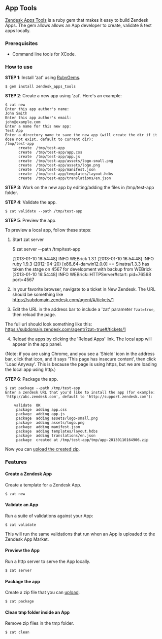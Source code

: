## App Tools

[Zendesk Apps Tools](http://rubygems.org/gems/zendesk_apps_tools) is a ruby gem that makes it easy to build Zendesk Apps. The gem allows allows an App developer to create, validate & test apps locally.

### Prerequisites

- Command line tools for XCode.


### How to use

**STEP 1**: Install 'zat' using [RubyGems](http://rubygems.org/gems/zendesk_apps_tools).

    $ gem install zendesk_apps_tools

**STEP 2**: Create a new app using 'zat'. Here's an example:

    $ zat new
    Enter this app author's name:
    John Smith
    Enter this app author's email:
    john@example.com
    Enter a name for this new app:
    Test App
    Enter a directory name to save the new app (will create the dir if it dose not exist, default to current dir):
    /tmp/test-app
          create  /tmp/test-app
          create  /tmp/test-app/app.css
          create  /tmp/test-app/app.js
          create  /tmp/test-app/assets/logo-small.png
          create  /tmp/test-app/assets/logo.png
          create  /tmp/test-app/manifest.json
          create  /tmp/test-app/templates/layout.hdbs
          create  /tmp/test-app/translations/en.json

**STEP 3**: Work on the new app by editing/adding the files in /tmp/test-app folder.

**STEP 4**: Validate the app.

    $ zat validate --path /tmp/test-app

**STEP 5**: Preview the app.

To preview a local app, follow these steps:

1) Start zat server

    $ zat server --path /tmp/test-app

    [2013-01-10 16:54:48] INFO  WEBrick 1.3.1
    [2013-01-10 16:54:48] INFO  ruby 1.9.3 (2012-04-20) [x86_64-darwin12.0.0]
    == Sinatra/1.3.3 has taken the stage on 4567 for development with backup from WEBrick
    [2013-01-10 16:54:48] INFO  WEBrick::HTTPServer#start: pid=76568 port=4567

2) In your favorite browser, navigate to a ticket in New Zendesk. The URL should be something like https://subdomain.zendesk.com/agent/#/tickets/1

3) Edit the URL in the address bar to include a 'zat' parameter `?zat=true`, then reload the page.

The full url should look something like this: https://subdomain.zendesk.com/agent/?zat=true#/tickets/1

4) Reload the apps by clicking the 'Reload Apps' link. The local app will appear in the app panel.

(Note: if you are using Chrome, and you see a 'Shield' icon in the address bar, click that icon, and it says 'This page has insecure content', then click 'Load Anyway'. This is because the page is using https, but we are loading the local app using http.)

**STEP 6**: Package the app.

    $ zat package --path /tmp/test-app
    Enter a zendesk URL that you'd like to install the app (for example: 'http://abc.zendesk.com', default to 'http://support.zendesk.com'):

        validate  OK
         package  adding app.css
         package  adding app.js
         package  adding assets/logo-small.png
         package  adding assets/logo.png
         package  adding manifest.json
         package  adding templates/layout.hdbs
         package  adding translations/en.json
         package  created at /tmp/test-app/tmp/app-20130110164906.zip

Now you can [upload the created zip](http://developer.zendesk.com/documentation/apps/uploading.html).


### Features

#### Create a Zendesk App
Create a template for a Zendesk App.

    $ zat new

#### Validate an App
Run a suite of validations against your App:

    $ zat validate

This will run the same validations that run when an App is uploaded to the Zendesk App Market.

#### Preview the App
Run a http server to serve the App locally.

    $ zat server

#### Package the app
Create a zip file that you can [upload](http://developer.zendesk.com/documentation/apps/uploading.html).

    $ zat package

#### Clean tmp folder inside an App
Remove zip files in the tmp folder.

    $ zat clean